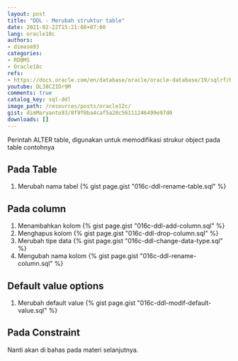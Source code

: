 ```yaml
---
layout: post
title: "DDL - Merubah struktur table"
date: 2021-02-22T15:21:08+07:00
lang: oracle18c
authors:
- dimasm93
categories:
- RDBMS
- Oracle18c
refs: 
- https://docs.oracle.com/en/database/oracle/oracle-database/19/sqlrf/RENAME.html#GUID-573347CE-3EB8-42E5-B4D5-EF71CA06FAFC
youtube: DL38CZIDr9M
comments: true
catalog_key: sql-ddl
image_path: /resources/posts/oracle12c/
gist: dimMaryanto93/8f9f0ba4caf5a28c56111246499e97d0
downloads: []
---
```


Perintah ALTER table, digunakan untuk memodifikasi strukur object pada table contohnya 

## Pada Table

1. Merubah nama tabel
    {% gist page.gist "016c-ddl-rename-table.sql" %}

## Pada column

1. Menambahkan kolom 
    {% gist page.gist "016c-ddl-add-column.sql" %}
2. Menghapus kolom
    {% gist page.gist "016c-ddl-drop-column.sql" %}
3. Merubah tipe data
    {% gist page.gist "016c-ddl-change-data-type.sql" %}
4. Mengubah nama kolom
    {% gist page.gist "016c-ddl-rename-column.sql" %}

## Default value options

1. Merubah default value
    {% gist page.gist "016c-ddl-modif-default-value.sql" %}

## Pada Constraint

Nanti akan di bahas pada materi selanjutnya.

